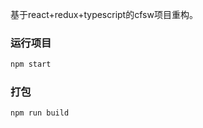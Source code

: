 基于react+redux+typescript的cfsw项目重构。

### 运行项目
```bash
npm start
```

### 打包
```bash
npm run build
```
